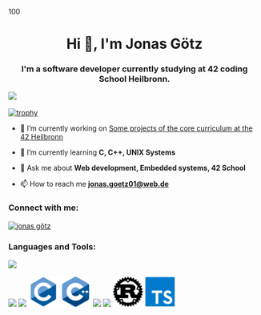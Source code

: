 100<h1 align="center">Hi 👋, I'm Jonas Götz</h1>
<h3 align="center">I'm a software developer currently studying at 42 coding School Heilbronn.</h3>

![](https://komarev.com/ghpvc/?username=jonasgoetz01)

[![trophy](https://github-profile-trophy.vercel.app/?username=jonasgoetz01&title=MultiLanguage,Followers,Stars,Joined2020,Commits,Experience,PullRequest,Repositories&theme=dracula&no-frame=true&margin-w=15)](https://github.com/ryo-ma/github-profile-trophy)

- 🔭 I’m currently working on [Some projects of the core curriculum at the 42 Heilbronn](https://github.com/JonasGoetz01/42-pipex)

- 🌱 I’m currently learning **C, C++, UNIX Systems**

- 💬 Ask me about **Web development, Embedded systems, 42 School**

- 📫 How to reach me **jonas.goetz01@web.de**

### Connect with me:
<a href="https://linkedin.com/in/jonas götz" target="blank">
  <img align="center" src="https://raw.githubusercontent.com/rahuldkjain/github-profile-readme-generator/master/src/images/icons/Social/linked-in-alt.svg" alt="jonas götz" height="30" width="40" />
</a>

### Languages and Tools:
![](https://github-readme-stats.vercel.app/api/top-langs/?username=jonasgoetz01&layout=compact&hide=Handlebars&theme=dracula)


<p float="left">
  <img src="https://angular.io/assets/images/logos/angular/angular.svg" width="12%" />
  <img src="https://cdn.worldvectorlogo.com/logos/arduino-1.svg" width="12%" />
  <img src="https://raw.githubusercontent.com/devicons/devicon/master/icons/c/c-original.svg" width="12%" />
  <img src="https://raw.githubusercontent.com/devicons/devicon/master/icons/cplusplus/cplusplus-original.svg" width="12%" />
  <img src="https://www.vectorlogo.zone/logos/kotlinlang/kotlinlang-icon.svg" width="12%" />
  <img src="https://www.vectorlogo.zone/logos/kubernetes/kubernetes-icon.svg" width="12%" />
  <img src="https://raw.githubusercontent.com/devicons/devicon/master/icons/rust/rust-plain.svg" width="12%" />
  <img src="https://raw.githubusercontent.com/devicons/devicon/master/icons/typescript/typescript-original.svg" width="12%" />
</p>
